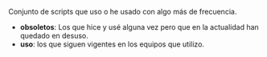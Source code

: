 Conjunto de scripts que uso o he usado con algo más de frecuencia.

* **obsoletos**: Los que hice y usé alguna vez pero que en la actualidad han quedado en desuso.
* **uso**: los que siguen vigentes en los equipos que utilizo.
